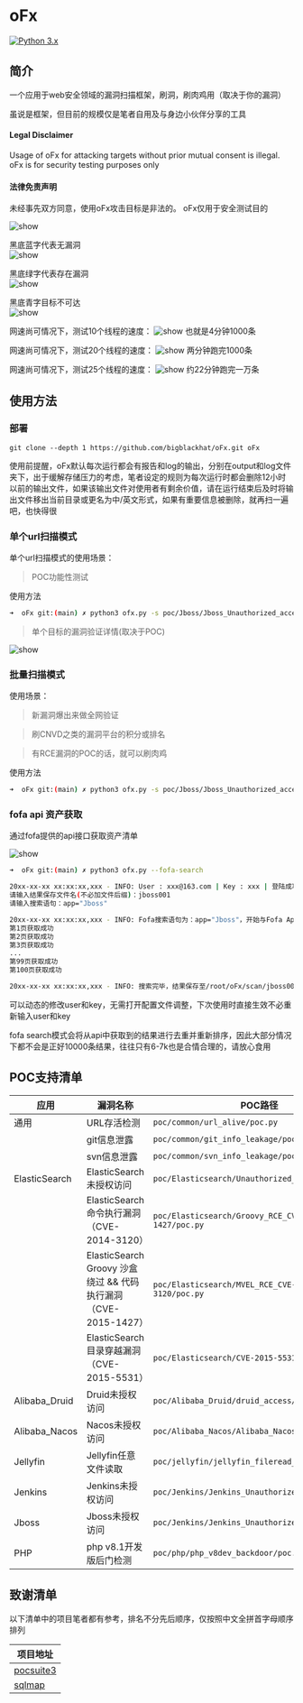 # oFx
[![Python 3.x](https://img.shields.io/badge/python-3.x-yellow.svg)](https://www.python.org/)

## 简介
一个应用于web安全领域的漏洞扫描框架，刷洞，刷肉鸡用（取决于你的漏洞）  

虽说是框架，但目前的规模仅是笔者自用及与身边小伙伴分享的工具  

#### Legal Disclaimer

Usage of oFx for attacking targets without prior mutual consent is illegal.
oFx is for security testing purposes only

#### 法律免责声明
未经事先双方同意，使用oFx攻击目标是非法的。
oFx仅用于安全测试目的

![show](img/3.png)

黑底蓝字代表无漏洞  
![show](img/1.png)

黑底绿字代表存在漏洞  
![show](img/4.png)

黑底青字目标不可达  
![show](img/2.png)

网速尚可情况下，测试10个线程的速度：
![show](img/5.png)
也就是4分钟1000条  

网速尚可情况下，测试20个线程的速度：
![show](img/6.png)
两分钟跑完1000条  

网速尚可情况下，测试25个线程的速度：
![show](img/7.png)
约22分钟跑完一万条  


## 使用方法  


### 部署

```
git clone --depth 1 https://github.com/bigblackhat/oFx.git oFx
```
使用前提醒，oFx默认每次运行都会有报告和log的输出，分别在output和log文件夹下，出于缓解存储压力的考虑，笔者设定的规则为每次运行时都会删除12小时以前的输出文件，如果该输出文件对使用者有剩余价值，请在运行结束后及时将输出文件移出当前目录或更名为中/英文形式，如果有重要信息被删除，就再扫一遍吧，也快得很  


### 单个url扫描模式

单个url扫描模式的使用场景：
> POC功能性测试

使用方法  
```sh
➜  oFx git:(main) ✗ python3 ofx.py -s poc/Jboss/Jboss_Unauthorized_access/poc.py -u xxx.xxx.xxx.xxx:xx
```
> 单个目标的漏洞验证详情(取决于POC)  

![show](img/8.png)

### 批量扫描模式

使用场景：  

> 新漏洞爆出来做全网验证  

> 刷CNVD之类的漏洞平台的积分或排名  

> 有RCE漏洞的POC的话，就可以刷肉鸡  

使用方法  
```sh
➜  oFx git:(main) ✗ python3 ofx.py -s poc/Jboss/Jboss_Unauthorized_access/poc.py -f scan/jboss001.txt --thread 30
```

### fofa api 资产获取

通过fofa提供的api接口获取资产清单  

![show](img/9.png)

```sh
➜  oFx git:(main) ✗ python3 ofx.py --fofa-search

20xx-xx-xx xx:xx:xx,xxx - INFO: User : xxx@163.com | Key : xxx | 登陆成功
请输入结果保存文件名(不必加文件后缀)：jboss001
请输入搜索语句：app="Jboss"

20xx-xx-xx xx:xx:xx,xxx - INFO: Fofa搜索语句为：app="Jboss"，开始与Fofa Api对接
第1页获取成功
第2页获取成功
第3页获取成功
...
第99页获取成功
第100页获取成功

20xx-xx-xx xx:xx:xx,xxx - INFO: 搜索完毕，结果保存至/root/oFx/scan/jboss001.txt，经去重共计9748条
```

可以动态的修改user和key，无需打开配置文件调整，下次使用时直接生效不必重新输入user和key    

fofa search模式会将从api中获取到的结果进行去重并重新排序，因此大部分情况下都不会是正好10000条结果，往往只有6-7k也是合情合理的，请放心食用  

## POC支持清单
|应用|漏洞名称|POC路径|
|-|-|-|
|通用|URL存活检测|``poc/common/url_alive/poc.py``|
||git信息泄露|``poc/common/git_info_leakage/poc.py``|
||svn信息泄露|``poc/common/svn_info_leakage/poc.py``|
|ElasticSearch|ElasticSearch 未授权访问|``poc/Elasticsearch/Unauthorized_access/poc.py``|
||ElasticSearch 命令执行漏洞（CVE-2014-3120）|``poc/Elasticsearch/Groovy_RCE_CVE-2015-1427/poc.py``|
||ElasticSearch Groovy 沙盒绕过 && 代码执行漏洞（CVE-2015-1427）|``poc/Elasticsearch/MVEL_RCE_CVE-2014-3120/poc.py``|
||ElasticSearch 目录穿越漏洞（CVE-2015-5531）|``poc/Elasticsearch/CVE-2015-5531/poc.py``|
|Alibaba_Druid|Druid未授权访问|``poc/Alibaba_Druid/druid_access/poc.py``|
|Alibaba_Nacos|Nacos未授权访问|``poc/Alibaba_Nacos/Alibaba_Nacos_access/poc.py``|
|Jellyfin|Jellyfin任意文件读取|``poc/jellyfin/jellyfin_fileread_scan/poc.py``|
|Jenkins|Jenkins未授权访问|``poc/Jenkins/Jenkins_Unauthorized_access/poc.py``|
|Jboss|Jboss未授权访问|``poc/Jenkins/Jenkins_Unauthorized_access/poc.py``|
|PHP|php v8.1开发版后门检测|``poc/php/php_v8dev_backdoor/poc.py``|

## 致谢清单

以下清单中的项目笔者都有参考，排名不分先后顺序，仅按照中文全拼首字母顺序排列  

|项目地址|
|-|
|[pocsuite3]()|
|[sqlmap]()|



